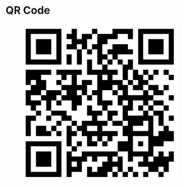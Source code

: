 # QR Code

<figure><img src=".gitbook/assets/image (2).png" alt=""><figcaption></figcaption></figure>


